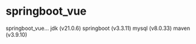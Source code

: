 # springboot_vue
springboot_vue...
jdk (v21.0.6)
springboot (v3.3.11)
mysql (v8.0.33)
maven (v3.9.10)